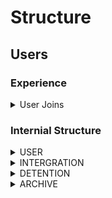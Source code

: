 # Structure

## Users

### Experience

<details>
    <summary>User Joins</summary>
    <ul>
        <details>
            <summary>Link intergrations</summary>
            <ul>
                <details>
                    <summary>Discord Oauth</summary>
                    <ul>
                        <li>Link messages</li>
                        <li>Link Contacts</li>
                    </ul>
                </details>
                <details>
                    <summary>Canvas Oauth</summary>
                    <ul>
                        <li>Link messages</li>
                        <li>Link notifications</li>
                        <li>Link profiles</li>
                        <li>Add badges via couses</li>
                    </ul>
                </details>
            </ul>
        </details>
        <details>
            <summary>Play edu Games</summary>
            <ul>
                <li>A version of ep -> get points</li>
                <li>Minecraft EDU -> get points</li>
                <li>Solve Problems -> get points</li>
                <li>Solve Bounty Problems -> get currency</li>
            </ul>
        </details>
        <details>
            <summary>Place Bountys</summary>
            <ul>
                <li>place a job bounty (E.G cleaning) -> lose currency</li>
                <li>Place a problem bounty (E.G write some code) -> lose currency</li>
            </ul>
        </details>
        <details>
            <summary>Credit System</summary>
            <ul>
                <details>
                    <summary>[Automatic]</summary>
                    <ul>
                        <li>Gets given a detetion -> lose credit</li>
                        <li>Gets given a demirit -> lose credit</li>
                        <li>Gets given a merit -> gain credit</li>
                        <li>Earn points -> gain credit</li>
                        <li>Place bounty -> gain credit</li>
                        <li>Low credit -> give detention (Credit doesnt lower though)</li>
                    </ul>
                </details>
                <li>Use credit to negate detentions</li>
                <li>If high credit give privliages</li>
            </ul>
        </details>
    </ul>
</details>

### Internial Structure

<details>
<summary> USER </summary>

|KEY                    |TYPE
|-----------------------|------------------------|
|INTERGRATION           |INTERGRATION[]       
|CREDIT                 |number               
|POINTS                 |number               
|CURRENCY               |float                
|                       |                     
|DETENTIONS             |DETENTION[]          
|ARCIVED-DETENTIONS     |DETENTION[]          
|                       |                     
|ACRIVES                |ARCIVE[]             

</details>

<details>
<summary> INTERGRATION </summary>

|KEY                    |TYPE
|-----------------------|------------------------|
|ID                     |UUID                 
|PERMS                  |STRING[]             

</details>

<details>
<summary> DETENTION </summary>

|KEY                    |TYPE
|-----------------------|------------------------|
|TIME                   |DATE                 
|LOCATION               |STRING               
|LENGTH                 |NUMBER               
|DISTRIBOTOR            |USER      

</details>

<details>
<summary> ARCHIVE </summary>

|KEY                    |TYPE
|-----------------------|------------------------|
|CREATION TIME          |DATE                 
|NAME                   |STRING               
|VALUE                  |STRING   
            
</details>

</ul></details>